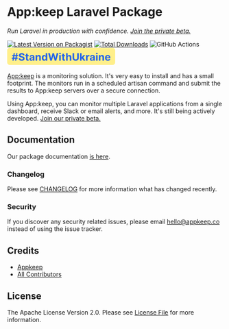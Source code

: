 # App:keep Laravel Package

_Run Laravel in production with confidence. [Join the private beta.](https://appkeep.co)_

[![Latest Version on Packagist](https://img.shields.io/packagist/v/appkeep/laravel-appkeep.svg?style=flat-square)](https://packagist.org/packages/appkeep/laravel-appkeep)
[![Total Downloads](https://img.shields.io/packagist/dt/appkeep/laravel-appkeep.svg?style=flat-square)](https://packagist.org/packages/appkeep/laravel-appkeep)
![GitHub Actions](https://github.com/appkeep/laravel-appkeep/actions/workflows/main.yml/badge.svg)
[![StandWithUkraine](https://raw.githubusercontent.com/vshymanskyy/StandWithUkraine/main/badges/StandWithUkraine.svg)](https://supportukrainenow.org/)

[App:keep](https://appkeep.co) is a monitoring solution. It's very easy to install and has a small footprint. The monitors run in a scheduled artisan command and submit the results to App:keep servers over a secure connection.

Using App:keep, you can monitor multiple Laravel applications from a single dashboard, receive Slack or email alerts, and more. It's still being actively developed. [Join our private beta.](https://appkeep.co)

## Documentation

Our package documentation [is here](https://docs.appkeep.co/laravel-package/quickstart).

### Changelog

Please see [CHANGELOG](CHANGELOG.md) for more information what has changed recently.

### Security

If you discover any security related issues, please email hello@appkeep.co instead of using the issue tracker.

## Credits

- [Appkeep](https://github.com/appkeep)
- [All Contributors](../../contributors)

## License

The Apache License Version 2.0. Please see [License File](LICENSE.md) for more information.
